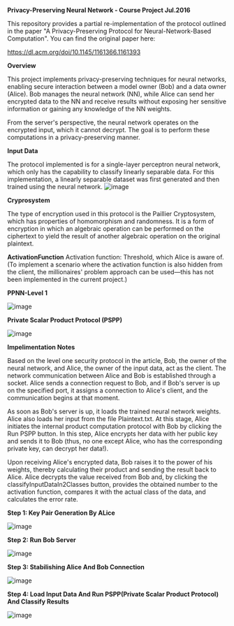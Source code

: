 **Privacy-Preserving Neural Network - Course Project Jul.2016**



This repository provides a partial re-implementation of the protocol outlined in the paper "A Privacy-Preserving Protocol for Neural-Network-Based Computation". You can find the original paper here: 

https://dl.acm.org/doi/10.1145/1161366.1161393

**Overview**

This project implements privacy-preserving techniques for neural networks, enabling secure interaction between a model owner (Bob) and a data owner (Alice).
Bob manages the neural network (NN), while Alice can send her encrypted data to the NN and receive results without exposing her sensitive information or gaining any knowledge of the NN weights.



From the server's perspective, the neural network operates on the encrypted input, which it cannot decrypt.
The goal is to perform these computations in a privacy-preserving manner.

**Input Data**

The protocol implemented is for a single-layer perceptron neural network, which only has the capability to classify linearly separable data. 
For this implementation, a linearly separable dataset was first generated and then trained using the neural network.
![image](https://github.com/user-attachments/assets/bc68e654-542b-499c-b39a-f17e774425dc)


 
**Cryprosystem**

The type of encryption used in this protocol is the Paillier Cryptosystem, which has properties of homomorphism and randomness. 
It is a form of encryption in which an algebraic operation can be performed on the ciphertext to yield the result of another algebraic operation on the original plaintext.

**ActivationFunction**
Activation function: Threshold, which Alice is aware of.
(To implement a scenario where the activation function is also hidden from the client, the millionaires' problem approach can be used—this has not been implemented in the current project.)


**PPNN-Level 1**

![image](https://github.com/user-attachments/assets/130c8ad0-732e-4079-b377-b8e0c64e6b35)


**Private Scalar Product Protocol (PSPP)**

![image](https://github.com/user-attachments/assets/799de8bc-069b-4544-b077-ee65d7796073)


**Impelimentation Notes**

Based on the level one security protocol in the article, Bob, the owner of the neural network, and Alice, the owner of the input data, act as the client. The network communication between Alice and Bob is established through a socket. Alice sends a connection request to Bob, and if Bob's server is up on the specified port, it assigns a connection to Alice's client, and the communication begins at that moment.

As soon as Bob's server is up, it loads the trained neural network weights. Alice also loads her input from the file Plaintext.txt. At this stage, Alice initiates the internal product computation protocol with Bob by clicking the Run PSPP button. In this step, Alice encrypts her data with her public key and sends it to Bob (thus, no one except Alice, who has the corresponding private key, can decrypt her data!).

Upon receiving Alice's encrypted data, Bob raises it to the power of his weights, thereby calculating their product and sending the result back to Alice. Alice decrypts the value received from Bob and, by clicking the classifyInputDataIn2Classes button, provides the obtained number to the activation function, compares it with the actual class of the data, and calculates the error rate.



  **Step 1: Key Pair Generation By ALice**

  ![image](https://github.com/user-attachments/assets/9bb3a28d-1614-4b82-a837-b2da0adeb773)


  **Step 2: Run Bob Server**
  
  ![image](https://github.com/user-attachments/assets/86bef85a-e8bb-4288-8ac5-0e234c721423)

  **Step 3: Stabilishing Alice And Bob Connection**
  
  ![image](https://github.com/user-attachments/assets/d96c302a-104b-44cc-bdb4-f8304c04908c)
  
  **Step 4: Load Input Data And Run PSPP(Private Scalar Product Protocol) And Classify Results**
  
  ![image](https://github.com/user-attachments/assets/4cd978f5-f5b8-4118-8adf-d55eb175a5ba)

  


  

